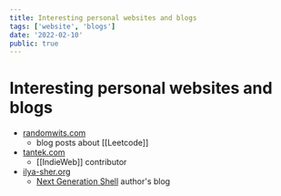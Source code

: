 ```yaml
---
title: Interesting personal websites and blogs
tags: ['website', 'blogs']
date: '2022-02-10'
public: true
---
```


# Interesting personal websites and blogs 

- [randomwits.com](https://randomwits.com)
  - blog posts about [[Leetcode]]
- [tantek.com](https://tantek.com)
  - [[IndieWeb]] contributor
- [ilya-sher.org](https://ilya-sher.org/)
  - [Next Generation Shell](https://ngs-lang.org) author's blog


